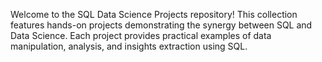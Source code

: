 Welcome to the SQL Data Science Projects repository! This collection features hands-on projects demonstrating the synergy between SQL and Data Science. Each project provides practical examples of data manipulation, analysis, and insights extraction using SQL.
